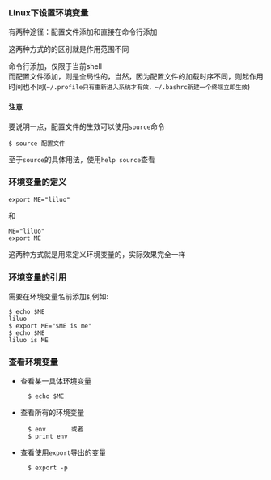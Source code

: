 ### Linux下设置环境变量  
有两种途径：配置文件添加和直接在命令行添加  

这两种方式的的区别就是作用范围不同  

命令行添加，仅限于当前shell  
而配置文件添加，则是全局性的，当然，因为配置文件的加载时序不同，则起作用时间也不同(`~/.profile只有重新进入系统才有效，~/.bashrc新建一个终端立即生效`)

#### 注意  
要说明一点，配置文件的生效可以使用`source`命令  

	$ source 配置文件
至于`source`的具体用法，使用`help source`查看

### 环境变量的定义  

	export ME="liluo"
和  

	ME="liluo"
	export ME
这两种方式就是用来定义环境变量的，实际效果完全一样  

### 环境变量的引用  
需要在环境变量名前添加`$`,例如:  

	$ echo $ME
	liluo
	$ export ME="$ME is me"  
	$ echo $ME
	liluo is ME
### 查看环境变量  
* 查看某一具体环境变量  

		$ echo $ME
* 查看所有的环境变量  

		$ env		或者
		$ print env
* 查看使用`export`导出的变量  

		$ export -p

